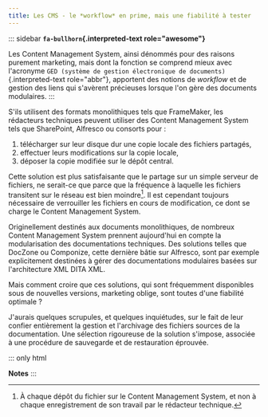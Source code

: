 ```yaml
---
title: Les CMS - le *workflow* en prime, mais une fiabilité à tester
---
```


::: sidebar
**`fa-bullhorn`{.interpreted-text role="awesome"}**

Les Content Management System, ainsi dénommés pour des raisons purement
marketing, mais dont la fonction se comprend mieux avec l\'acronyme
`GED (système de gestion
électronique de documents)`{.interpreted-text role="abbr"}, apportent
des notions de *workflow* et de gestion des liens qui s\'avèrent
précieuses lorsque l\'on gère des documents modulaires.
:::

S\'ils utilisent des formats monolithiques tels que FrameMaker, les
rédacteurs techniques peuvent utiliser des Content Management System
tels que SharePoint, Alfresco ou consorts pour :

1.  télécharger sur leur disque dur une copie locale des fichiers
    partagés,
2.  effectuer leurs modifications sur la copie locale,
3.  déposer la copie modifiée sur le dépôt central.

Cette solution est plus satisfaisante que le partage sur un simple
serveur de fichiers, ne serait-ce que parce que la fréquence à laquelle
les fichiers transitent sur le réseau est bien moindre[^1]. Il est
cependant toujours nécessaire de verrouiller les fichiers en cours de
modification, ce dont se charge le Content Management System.

Originellement destinés aux documents monolithiques, de nombreux Content
Management System prennent aujourd\'hui en compte la modularisation des
documentations techniques. Des solutions telles que DocZone ou
Componize, cette dernière bâtie sur Alfresco, sont par exemple
explicitement destinées à gérer des documentations modulaires basées sur
l\'architecture XML DITA XML.

Mais comment croire que ces solutions, qui sont fréquemment disponibles
sous de nouvelles versions, marketing oblige, sont toutes d\'une
fiabilité optimale ?

J\'aurais quelques scrupules, et quelques inquiétudes, sur le fait de
leur confier entièrement la gestion et l\'archivage des fichiers sources
de la documentation. Une sélection rigoureuse de la solution s\'impose,
associée à une procédure de sauvegarde et de restauration éprouvée.

::: only
html

**Notes**
:::

[^1]: À chaque dépôt du fichier sur le Content Management System, et non
    à chaque enregistrement de son travail par le rédacteur technique.
